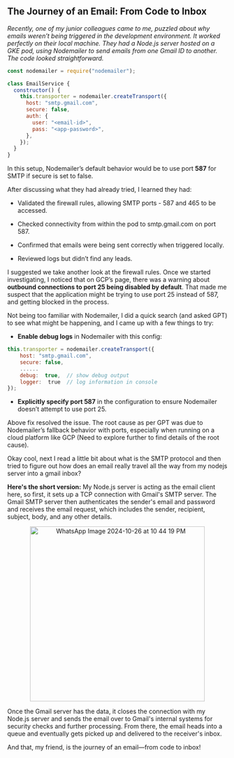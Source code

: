 ## The Journey of an Email: From Code to Inbox

  

_Recently, one of my junior colleagues came to me, puzzled about why emails weren’t being triggered in the development environment. It worked perfectly on their local machine. They had a Node.js server hosted on a GKE pod, using Nodemailer to send emails from one Gmail ID to another. The code looked straightforward._

```javascript
const nodemailer = require("nodemailer");

class EmailService {
  constructor() {
    this.transporter = nodemailer.createTransport({
      host: "smtp.gmail.com",
      secure: false,
      auth: {
        user: "<email-id>",
        pass: "<app-password>",
      },
    });
  }
}
```
  
In this setup, Nodemailer’s default behavior would be to use port **587** for SMTP if secure is set to false.


After discussing what they had already tried, I learned they had:
- Validated the firewall rules, allowing SMTP ports - 587 and 465 to be accessed.

- Checked connectivity from within the pod to smtp.gmail.com on port 587.

- Confirmed that emails were being sent correctly when triggered locally.

- Reviewed logs but didn’t find any leads.


I suggested we take another look at the firewall rules. Once we started investigating, I noticed that on GCP’s page, there was a warning about **outbound connections to port 25 being disabled by default**. That made me suspect that the application might be trying to use port 25 instead of 587, and getting blocked in the process.

  
Not being too familiar with Nodemailer, I did a quick search (and asked GPT) to see what might be happening, and I came up with a few things to try:

- **Enable debug logs** in Nodemailer with this config:

```javascript
this.transporter = nodemailer.createTransport({
    host: "smtp.gmail.com",
    secure: false,
    ......
    debug:  true,  // show debug output
    logger:  true  // log information in console
});
```

  
- **Explicitly specify port 587** in the configuration to ensure Nodemailer doesn’t attempt to use port 25.

  
Above fix resolved the issue. The root cause as per GPT was due to Nodemailer’s fallback behavior with ports, especially when running on a cloud platform like GCP (Need to explore further to find details of the root cause). 

Okay cool, next I read a little bit about what is the SMTP protocol and then tried to figure out how does an email really travel all the way from my nodejs server into a gmail inbox?

**Here's the short version:** 
  My Node.js server is acting as the email client here, so first, it sets up a TCP connection with Gmail's SMTP server. The Gmail SMTP server then authenticates the sender's email and password and receives the email request, which includes the sender, recipient, subject, body, and any other details.  

<div align="center">
    <img src="https://github.com/user-attachments/assets/8bb9efde-1d8a-4b30-9cdd-b8b79c63607d" alt="WhatsApp Image 2024-10-26 at 10 44 19 PM" width="400" />
</div>

Once the Gmail server has the data, it closes the connection with my Node.js server and sends the email over to Gmail's internal systems for security checks and further processing. From there, the email heads into a queue and eventually gets picked up and delivered to the receiver's inbox.

And that, my friend, is the journey of an email—from code to inbox!

